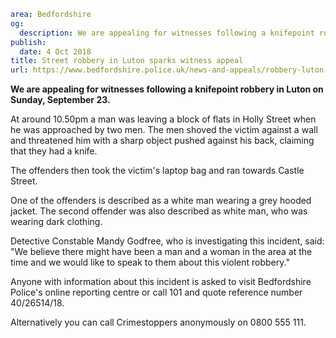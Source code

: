 ```yaml
area: Bedfordshire
og:
  description: We are appealing for witnesses following a knifepoint robbery in Luton on Sunday, September 23.
publish:
  date: 4 Oct 2018
title: Street robbery in Luton sparks witness appeal
url: https://www.bedfordshire.police.uk/news-and-appeals/robbery-luton-witness-appeal-oct2018
```

**We are appealing for witnesses following a knifepoint robbery in Luton on Sunday, September 23.**

At around 10.50pm a man was leaving a block of flats in Holly Street when he was approached by two men. The men shoved the victim against a wall and threatened him with a sharp object pushed against his back, claiming that they had a knife.

The offenders then took the victim's laptop bag and ran towards Castle Street.

One of the offenders is described as a white man wearing a grey hooded jacket. The second offender was also described as white man, who was wearing dark clothing.

Detective Constable Mandy Godfree, who is investigating this incident, said: "We believe there might have been a man and a woman in the area at the time and we would like to speak to them about this violent robbery."

Anyone with information about this incident is asked to visit Bedfordshire Police's online reporting centre or call 101 and quote reference number 40/26514/18.

Alternatively you can call Crimestoppers anonymously on 0800 555 111.
